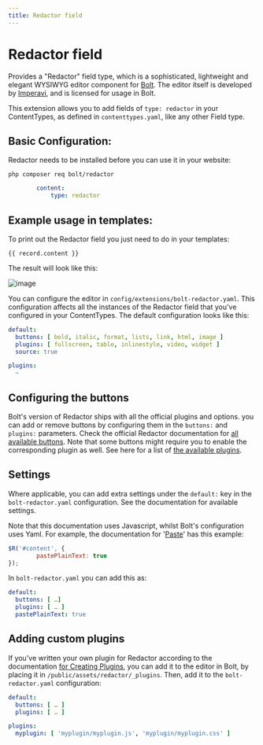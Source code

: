 ```yaml
---
title: Redactor field
---
```

Redactor field
==========

Provides a "Redactor" field type, which is a sophisticated,
lightweight and elegant WYSIWYG editor component for
[Bolt](https://boltcms.io). The editor itself is developed by
[Imperavi](https://imperavi.com/redactor), and is licensed for usage in Bolt.

This extension allows you to add fields of `type: redactor` in your
ContentTypes, as defined in `contenttypes.yaml`, like any other Field type.

## Basic Configuration:

Redactor needs to be installed before you can use it in your website:

```
php composer req bolt/redactor
```

```yaml
        content:
            type: redactor
```

## Example usage in templates:

To print out the Redactor field you just need to do in your templates:

```twig
{{ record.content }}
```

The result will look like this:

![image](https://raw.githubusercontent.com/eduardomart/docs/patch-15/bolt_v4_redactor_field.png)

You can configure the editor in `config/extensions/bolt-redactor.yaml`. This
configuration affects all the instances of the Redactor field that you've
configured in your ContentTypes. The default configuration looks like this:

```yaml
default:
  buttons: [ bold, italic, format, lists, link, html, image ]
  plugins: [ fullscreen, table, inlinestyle, video, widget ]
  source: true

plugins:
  ~
```

## Configuring the buttons

Bolt's version of Redactor ships with all the official plugins and options. you
can add or remove buttons by configuring them in the `buttons:` and `plugins:`
parameters. Check the official Redactor documentation for [all available
buttons](https://imperavi.com/redactor/docs/settings/button/). Note that some buttons might require you to enable the
corresponding plugin as well. See here for a list of
[the available plugins](https://imperavi.com/redactor/plugins/).

## Settings

Where applicable, you can add extra settings under the `default:` key in the
`bolt-redactor.yaml` configuration. See the documentation for available
settings.

Note that this documentation uses Javascript, whilst Bolt's configuration uses
Yaml. For example, the documentation for '[Paste](https://imperavi.com/redactor/docs/settings/paste/)' has this example:

```javascript
$R('#content', {
        pastePlainText: true
});
```

In `bolt-redactor.yaml` you can add this as:

```yaml
default:
  buttons: [ …]
  plugins: [ … ]
  pastePlainText: true
```

## Adding custom plugins

If you've written your own plugin for Redactor according to the documentation
[for Creating Plugins](https://imperavi.com/redactor/docs/how-to/create-a-plugin/), you can add it to the editor in Bolt, by
placing it in `/public/assets/redactor/_plugins`. Then, add it to the
`bolt-redactor.yaml` configuration:

```yaml
default:
  buttons: [ … ]
  plugins: [ … ]

plugins:
  myplugin: [ 'myplugin/myplugin.js', 'myplugin/myplugin.css' ]
```
